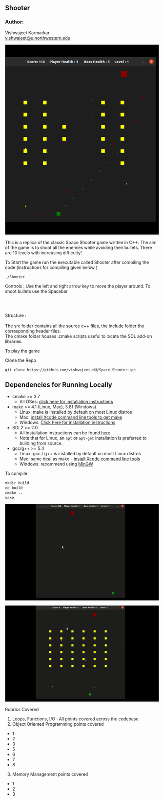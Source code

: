 ## Shooter

### Author: 
Vishwajeet Karmarkar <br>
vishwajeet@u.northwestern.edu


![image](media/C++_Shooter.png)

This is a replica of the classic Space Shooter game written in C++. The aim of the game is to shoot all the enemies while avoiding their bullets. There are 10 levels 
with increasing difficulty! <br>

To Start the game run the executable called Shooter after compiling the code (instructions for compiling given below ) <br>

```
./Shooter
```

Controls : Use the left and right arrow key to move the player around. To shoot bullets use the Spacebar <br>

<br>
<br>


Structure : <br> <br>
The src folder contains all the source c++ files, the include folder the corresponding header files. <br> 
The cmake folder houses .cmake scripts useful to locate the SDL add-on libraries. 


To play the game 


Clone the Repo 
```
git clone https://github.com/vishwajeet-NU/Space_Shooter.git

```
## Dependencies for Running Locally
* cmake >= 3.7
  * All OSes: [click here for installation instructions](https://cmake.org/install/)
* make >= 4.1 (Linux, Mac), 3.81 (Windows)
  * Linux: make is installed by default on most Linux distros
  * Mac: [install Xcode command line tools to get make](https://developer.apple.com/xcode/features/)
  * Windows: [Click here for installation instructions](http://gnuwin32.sourceforge.net/packages/make.htm)
* SDL2 >= 2.0
  * All installation instructions can be found [here](https://wiki.libsdl.org/Installation)
  * Note that for Linux, an `apt` or `apt-get` installation is preferred to building from source.
* gcc/g++ >= 5.4
  * Linux: gcc / g++ is installed by default on most Linux distros
  * Mac: same deal as make - [install Xcode command line tools](https://developer.apple.com/xcode/features/)
  * Windows: recommend using [MinGW](http://www.mingw.org/)


To compile 

``` 
mkdir build 
cd build
cmake ..
make
```

![image](media/levelup.gif)

![image](media/gameover.gif)



Rubrics Covered <br>

1) Loops, Functions, I/O : All points covered across the codebase <br>
2) Object Oriented Programming points covered <br>
* 1
* 2   
* 3
* 5
* 6 
* 7
* 8
3) Memory Management  points covered <br>
* 1
* 2
* 3
